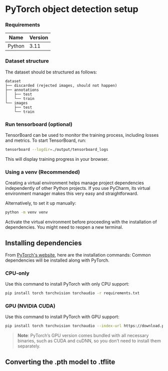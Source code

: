 # PyTorch object detection setup

### Requirements

| Name   | Version |
|--------|---------|
| Python | 3.11    |

### Dataset structure

The dataset should be structured as follows:

```
dataset
├── discarded (rejected images, should not happen)
├── annotations
│   ├── test
│   └── train
└── images
    ├── test
    └── train
```

### Run tensorboard (optional)

TensorBoard can be used to monitor the training process, including losses and metrics. To start TensorBoard, run:

```bash
tensorboard --logdir=./output/tensorboard_logs
```

This will display training progress in your browser.

### Using a venv (Recommended)

Creating a virtual environment helps manage project dependencies independently of other Python projects.
If you use PyCharm, its virtual environment manager makes this very easy and straightforward.

Alternatively, to set it up manually:

```bash
python -m venv venv
```

Activate the virtual environment before proceeding with the installation of dependencies. You might need to reopen a new terminal.

## Installing dependencies

From [PyTorch's website](https://pytorch.org/get-started/locally/), here are the installation commands:
Common dependencies will be installed along with PyTorch.

### CPU-only

Use this command to install PyTorch with only CPU support:

```bash
pip install torch torchvision torchaudio -r requirements.txt
```

### GPU (NVIDIA CUDA)

Use this command to install PyTorch with GPU support:

```bash
pip install torch torchvision torchaudio --index-url https://download.pytorch.org/whl/cu124 -r requirements.txt
```

> **Note**: PyTorch’s GPU version comes bundled with all necessary binaries, such as CUDA and cuDNN, so you don’t need to install them separately.

## Converting the .pth model to .tflite
